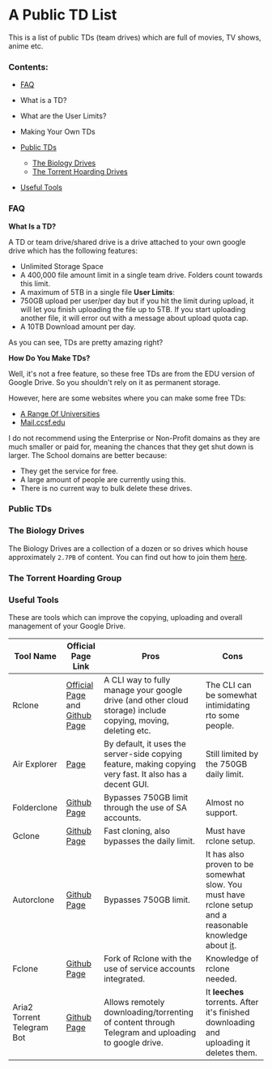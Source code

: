 # A Public TD List

This is a list of public TDs (team drives) which are full of movies, TV shows, anime etc.



### Contents:
 - [FAQ](https://profbot.github.io/linkage#faq)
  - What is a TD?
  - What are the User Limits?
  - Making Your Own TDs
  

 - [Public TDs](https://profbot.github.io/linkage#public-tds)
   - [The Biology Drives](https://profbot.github.io/linkage#the-biology-drives)
   - [The Torrent Hoarding Drives](https://t.me/joinchat/O6Yq0E6xYMIP-XPPSK4ORQ)

 - [Useful Tools](https://profbot.github.io/linkage#useful-tools)


### FAQ

**What Is a TD?**

A TD or team drive/shared drive is a drive attached to your own google drive which has the following features:
 - Unlimited Storage Space
 - A 400,000 file amount limit in a single team drive. Folders count towards this limit.
 - A maximum of 5TB in a single file
**User Limits**:
 - 750GB upload per user/per day but if you hit the limit during upload, it will let you finish uploading the file up to 5TB. If you start uploading another file, it will error out with a message about upload quota cap.
 - A 10TB Download amount per day.
  

As you can see, TDs are pretty amazing right?


**How Do You Make TDs?**

Well, it's not a free feature, so these free TDs are from the EDU version of Google Drive. So you shouldn't rely on it as permanent storage. 

However, here are some websites where you can make some free TDs:

 - [A Range Of Universities](http://td.fastio.me/)
 - [Mail.ccsf.edu](https://teamdrive.mfoxx.workers.dev/)


I do not recommend using the Enterprise or Non-Profit domains as they are much smaller or paid for, meaning the chances that they get shut down is larger. The School domains are better because:

 - They get the service for free.
 - A large amount of people are currently using this.
 - There is no current way to bulk delete these drives.






### Public TDs


### The Biology Drives

The Biology Drives are a collection of a dozen or so drives which house approximately `2.7PB` of content. You can find out how to join them [here](https://telegra.ph/How-to-join-our-movie-team-drive-with-just-a-click-11-21). 

### The Torrent Hoarding Group



### Useful Tools

These are tools which can improve the copying, uploading and overall management of your Google Drive.

| Tool Name                  | Official Page Link                                                                       | Pros                                                                                                         | Cons                                                                                                                           |
|----------------------------|------------------------------------------------------------------------------------------|--------------------------------------------------------------------------------------------------------------|--------------------------------------------------------------------------------------------------------------------------------|
| Rclone                     | [Official Page](https://rclone.org/) and [Github Page](https://github.com/mawaya/rclone) | A CLI way to fully manage your google drive (and other cloud storage) include copying, moving, deleting etc. | The CLI can be somewhat intimidating rto some people.                                                                          |
| Air Explorer               | [Page](https://www.airexplorer.net/en/)                                                  | By default, it uses the server-side copying feature, making copying very fast. It also has a decent GUI.     | Still limited by the 750GB daily limit.                                                                                        |
| Folderclone                | [Github Page](https://github.com/Spazzlo/folderclone)                                    | Bypasses 750GB limit through the use of SA accounts.                                                         | Almost no support.                                                                                                             |
| Gclone                     | [Github Page](https://github.com/donwa/gclone)                                           | Fast cloning, also bypasses the daily limit.                                                                 | Must have rclone setup.                                                                                                        |
| Autorclone                 | [Github Page](https://github.com/xyou365/AutoRclone)                                     | Bypasses 750GB limit.                                                                                        | It has also proven to be somewhat slow. You must have rclone setup and a reasonable knowledge about [it](https://rclone.org/). |
| Fclone                     | [Github Page](https://github.com/mawaya/rclone)                                          | Fork of Rclone with the use of service accounts integrated.                                                  | Knowledge of rclone needed.                                                                                                    |
| Aria2 Torrent Telegram Bot | [Github Page](https://github.com/malhuda2/telegram-drive-bot)                            | Allows remotely downloading/torrenting of content through Telegram and uploading to google drive.            | It **leeches** torrents. After it's finished downloading and uploading it deletes them.                                        |